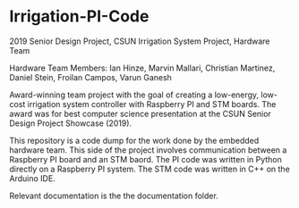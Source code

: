 # Irrigation-PI-Code
2019 Senior Design Project, CSUN
Irrigation System Project, Hardware Team

Hardware Team Members: Ian Hinze, Marvin Mallari, Christian Martinez, Daniel Stein, Froilan Campos, Varun Ganesh

Award-winning team project with the goal of creating a low-energy, low-cost irrigation system controller
with Raspberry PI and STM boards. The award was for best computer science presentation at the
CSUN Senior Design Project Showcase (2019). 

This repository is a code dump for the work done by the embedded hardware team. This side of the project involves communication between a Raspberry PI board and an STM baord. The PI code was written in Python directly on a Raspberry PI system. The STM code was written in C++ on the Arduino IDE. 

Relevant documentation is the the documentation folder. 

